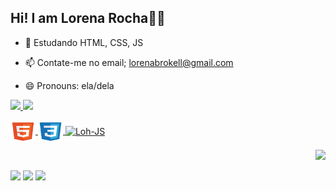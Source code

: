 ## Hi! I am Lorena Rocha👩‍🦰


- 🌱 Estudando HTML, CSS, JS

- 📫 Contate-me no email; lorenabrokell@gmail.com
- 😄 Pronouns: ela/dela
<div>
  <a href="https://github.com/lorenaruiva">
  <img height="180em" src="https://github-readme-stats.vercel.app/api?username=lorenaruiva&show_icons=true&theme=synthwave&include_all_commits=true&count_private=true"/>
  <img height="180em" src="https://github-readme-stats.vercel.app/api/top-langs/?username=lorenaruiva&layout=compact&langs_count=7&theme=synthwave"/>
</div>
  <div style="display: inline_block"><br>
 
  <img align="center" alt="Loh-HTML" height="30" width="40" src="https://raw.githubusercontent.com/devicons/devicon/master/icons/html5/html5-original.svg">
  <img align="center" alt="Loh-CSS" height="30" width="40" src="https://raw.githubusercontent.com/devicons/devicon/master/icons/css3/css3-original.svg">
  <img align="center"alt="Loh-JS" height="30" width="40" src="https://icongr.am/devicon/javascript-original.svg">
    <p align="right">
    <img windth="470" src="https://cdn.discordapp.com/attachments/813373618951421952/926301956832632882/GIFPAL-20211230233246.gift_hub.gif")
  </div>

  
  <div>
     <a href="https://www.instagram.com/lorena_r.r/" target="_blank"><img src="https://img.shields.io/badge/-Instagram-%23E4405F?style=for-the-badge&logo=instagram&logoColor=white" target="_blank"></a>
 <a href="https://discord.com/channels/@me" target="_blank"><img src="https://img.shields.io/badge/Discord-7289DA?style=for-the-badge&logo=discord&logoColor=white" target="_blank"></a> 
  <a href="https://www.linkedin.com/in/lorena-ramos-rocha-013604207/" target="_blank"><img src="https://img.shields.io/badge/-LinkedIn-%230077B5?style=for-the-badge&logo=linkedin&logoColor=white" target="_blank"></a> 
  </div>
